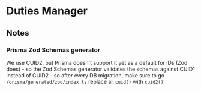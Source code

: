 # Duties Manager

## Notes

### Prisma Zod Schemas generator

We use CUID2, but Prisma doesn't support it yet as a default for IDs (Zod does) - so the Zod Schemas generator validates the schemas against CUID1 instead of CUID2 - so after every DB migration, make sure to go `/orisma/generated/zod/index.ts` replace all `cuid()` with `cuid2()`
